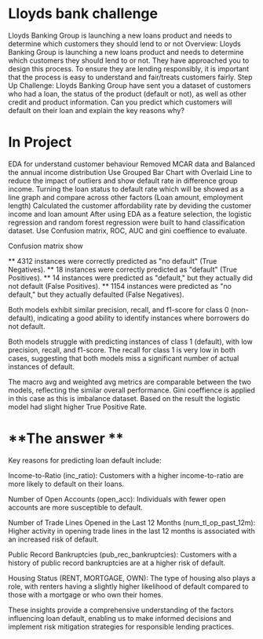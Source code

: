 # Lloyds bank challenge
Lloyds Banking Group is launching a new loans product and needs to determine which customers they should lend to or not
Overview:
Lloyds Banking Group is launching a new loans product and needs to determine which customers they should lend to or not. They have approached you to design this process. To ensure they are lending responsibly, it is important that the process is easy to understand and fair/treats customers fairly.
Step Up Challenge:
Lloyds Banking Group have sent you a dataset of customers who had a loan, the status of the product (default or not), as well as other credit and product information. Can you predict which customers will default on their loan and explain the key reasons why?
# **In Project**
EDA for understand customer behaviour
Removed MCAR data and Balanced the annual income distribution 
Use Grouped Bar Chart with Overlaid Line to reduce the impact of outliers and show default rate in difference group income. 
Turning the loan status to default rate which will be showed as a line graph and compare across other factors (Loan amount, employment length)
Calculated the customer affordability rate by deviding the customer income and loan amount
After using EDA as a feature selection, the logistic regression and random forest regression were built to hand classification dataset. 
Use Confusion matrix, ROC, AUC and gini coeffience to evaluate. 

Confusion matrix show

**  4312 instances were correctly predicted as "no default" (True Negatives).
** 18 instances were correctly predicted as "default" (True Positives).
** 14 instances were predicted as "default," but they actually did not default (False Positives).
** 1154 instances were predicted as "no default," but they actually defaulted (False Negatives).

Both models exhibit similar precision, recall, and f1-score for class 0 (non-default), indicating a good ability to identify instances where borrowers do not default.

Both models struggle with predicting instances of class 1 (default), with low precision, recall, and f1-score. The recall for class 1 is very low in both cases, suggesting that both models miss a significant number of actual instances of default.

The macro avg and weighted avg metrics are comparable between the two models, reflecting the similar overall performance.
Gini coeffience is applied in this case as this is imbalance dataset. Based on the result the logistic model had slight higher True Positive Rate. 

# **The answer **
Key reasons for predicting loan default include:

Income-to-Ratio (inc_ratio): Customers with a higher income-to-ratio are more likely to default on their loans.

Number of Open Accounts (open_acc): Individuals with fewer open accounts are more susceptible to default.

Number of Trade Lines Opened in the Last 12 Months (num_tl_op_past_12m): Higher activity in opening trade lines in the last 12 months is associated with an increased risk of default.

Public Record Bankruptcies (pub_rec_bankruptcies): Customers with a history of public record bankruptcies are at a higher risk of default.

Housing Status (RENT, MORTGAGE, OWN): The type of housing also plays a role, with renters having a slightly higher likelihood of default compared to those with a mortgage or who own their homes.

These insights provide a comprehensive understanding of the factors influencing loan default, enabling us to make informed decisions and implement risk mitigation strategies for responsible lending practices.
